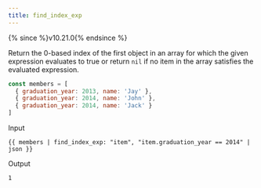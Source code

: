 ```yaml
---
title: find_index_exp
---
```


{% since %}v10.21.0{% endsince %}

Return the 0-based index of the first object in an array for which the given expression evaluates to true or return `nil` if no item in the array satisfies the evaluated expression.

```javascript
const members = [
  { graduation_year: 2013, name: 'Jay' },
  { graduation_year: 2014, name: 'John' },
  { graduation_year: 2014, name: 'Jack' }
]
```

Input
```liquid
{{ members | find_index_exp: "item", "item.graduation_year == 2014" | json }}
```

Output
```text
1
```
